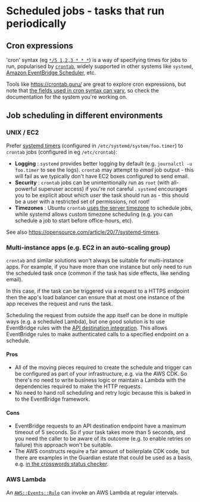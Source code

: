 # Scheduled jobs - tasks that run periodically

## Cron expressions

'cron' syntax (eg [`*/5 1,2,3 * * *`](https://crontab.guru/#*/5_1,2,3_*_*_*)) is a way of specifying times for jobs to run, popularised by [`crontab`](https://en.wikipedia.org/wiki/Cron#Overview), widely supported in other systems like `systemd`, [Amazon EventBridge Scheduler](https://docs.aws.amazon.com/scheduler/latest/UserGuide/schedule-types.html#cron-based), etc.

Tools like https://crontab.guru/ are great to explore cron expressions, but note that [the fields used in cron syntax can vary](https://github.com/guardian/ophan-geoip-db-refresher/pull/3#discussion_r638614229), so check the documentation for the system you're working on.

## Job scheduling in different environments

### UNIX / EC2

Prefer [systemd timers](https://askubuntu.com/a/1051208/17211) (configured in `/etc/systemd/system/foo.timer`) to `crontab` jobs (configured in eg `/etc/crontab`):

* **Logging** : `systemd` provides better logging by default (e.g. `journalctl -u foo.timer` to see the logs). `crontab` may attempt to _email_ job output - this will fail as we typically don't have EC2 boxes configured to send email.
* **Security** : `crontab` jobs can be unintentionally run as `root` (with all-powerful superuser access) if you're not careful . `systemd` encourages you to be explicit about which _user_ the task should run as - this should be a user with a restricted set of permissions, not root!
* **Timezones** : Ubuntu `crontab` [uses the server timezone](https://github.com/guardian/deploy-tools-platform/pull/533) to schedule jobs, while systemd allows custom timezone scheduling (e.g. you can schedule a job to start before office-hours, etc).

See also https://opensource.com/article/20/7/systemd-timers.


### Multi-instance apps (e.g. EC2 in an auto-scaling group)

`crontab` and similar solutions won't always be suitable for multi-instance apps. For example, if you have more than one instance but only need to run the scheduled task once (common if the task has side effects, like sending email).

In this case, if the task can be triggered via a request to a HTTPS endpoint then the app's load balancer can ensure that at most one instance of the app receives the request and runs the task.

Scheduling the request from outside the app itself can be done in multiple ways (e.g. a scheduled Lambda), but one good solution is to use EventBridge rules with the [API destination integration](https://docs.aws.amazon.com/eventbridge/latest/userguide/eb-api-destinations.html#eb-create-rule-api-destination-target). This allows EventBridge rules to make authenticated calls to a specified endpoint on a schedule.

#### Pros
* All of the moving pieces required to create the schedule and trigger can be configured as part of your infrastructure, e.g. via the AWS CDK. So there's
no need to write business logic or maintain a Lambda with the dependencies required to make the HTTP requests.
* No need to hand roll scheduling and retry logic because this is baked in to the EventBridge framework.

#### Cons
* EventBridge requests to an API destination endpoint have a maximum timeout of 5 seconds. So if your task takes more than 5 seconds, and you need the
caller to be aware of its outcome (e.g. to enable retries on failure) this approach won't be suitable.
* The AWS constructs require a fair amount of boilerplate CDK code, but there are examples in the Guardian estate that could be used as a basis, e.g. [in the crosswords status checker](https://github.com/guardian/crosswordv2/blob/126acf8c6cf88dcc2edc0e851df5b2d0bbe8685b/cdk/lib/scheduled-status-check.ts).



### AWS Lambda

An [`AWS::Events::Rule`](https://docs.aws.amazon.com/AWSCloudFormation/latest/UserGuide/aws-resource-events-rule.html) can invoke an AWS Lambda at regular intervals.
